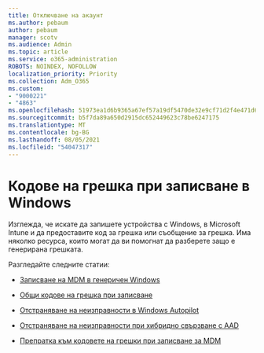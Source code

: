 ```yaml
---
title: Отключване на акаунт
ms.author: pebaum
author: pebaum
manager: scotv
ms.audience: Admin
ms.topic: article
ms.service: o365-administration
ROBOTS: NOINDEX, NOFOLLOW
localization_priority: Priority
ms.collection: Adm_O365
ms.custom:
- "9000221"
- "4863"
ms.openlocfilehash: 51973ea1d6b9365a67ef57a19df5470de32e9cf71d2f4e471d69e7fa2caa44a9
ms.sourcegitcommit: b5f7da89a650d2915dc652449623c78be6247175
ms.translationtype: MT
ms.contentlocale: bg-BG
ms.lasthandoff: 08/05/2021
ms.locfileid: "54047317"
---
```

# <a name="windows-enrolment-error-codes"></a>Кодове на грешка при записване в Windows

Изглежда, че искате да запишете устройства с Windows, в Microsoft Intune и да предоставите код за грешка или съобщение за грешка. Има няколко ресурса, които могат да ви помогнат да разберете защо е генерирана грешката.
 
Разгледайте следните статии:

- [Записване на MDM в генеричен Windows](https://docs.microsoft.com/mem/intune/enrollment/troubleshoot-windows-enrollment-errors)

- [Общи кодове на грешка при записване](https://docs.microsoft.com/mem/intune/enrollment/troubleshoot-device-enrollment-in-intune#general-enrollment-error-codes)

- [Отстраняване на неизправности в Windows Autopilot](https://docs.microsoft.com/windows/deployment/windows-autopilot/troubleshooting)

- [Отстраняване на неизправности при хибридно свързване с AAD](https://docs.microsoft.com/azure/active-directory/devices/troubleshoot-hybrid-join-windows-current)

- [Препратка към кодовете на грешки при записване за MDM](https://docs.microsoft.com/windows/win32/mdmreg/mdm-registration-constants)
